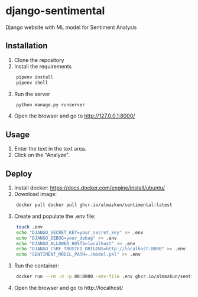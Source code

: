 # django-sentimental
Django website with ML model for Sentiment Analysis


## Installation
1. Clone the repository
2. Install the requirements
```bash
    pipenv install
    pipenv shell
```
3. Run the server
```bash
    python manage.py runserver
```
4. Open the browser and go to http://127.0.0.1:8000/


## Usage
1. Enter the text in the text area.
2. Click on the "Analyze".


## Deploy
1. Install docker: https://docs.docker.com/engine/install/ubuntu/
2. Download image:
```bash
    docker pull docker pull ghcr.io/almazkun/sentimental:latest
```
3. Create and populate the .env file:
```bash
    touch .env
    echo "DJANGO_SECRET_KEY=your_secret_key" >> .env
    echo "DJANGO_DEBUG=your_debug" >> .env
    echo "DJANGO_ALLOWED_HOSTS=localhost" >> .env
    echo "DJANGO_CSRF_TRUSTED_ORIGINS=http://localhost:8000" >> .env
    echo "SENTIMENT_MODEL_PATH=./model.pkl" >> .env
```
3. Run the container:
```bash
    docker run --rm -d -p 80:8000 -env-file .env ghcr.io/almazkun/sentimental:latest
```
4. Open the browser and go to http://localhost/